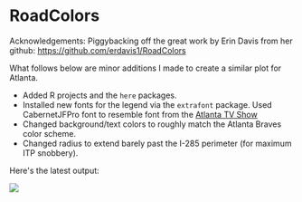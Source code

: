 # RoadColors

Acknowledgements: Piggybacking off the great work by Erin Davis from her github: https://github.com/erdavis1/RoadColors

What follows below are minor additions I made to create a similar plot for Atlanta.

- Added R projects and the `here` packages.
- Installed new fonts for the legend via the `extrafont` package. Used CabernetJFPro font to resemble font from the [Atlanta TV Show](https://en.wikipedia.org/wiki/Atlanta_(TV_series))
- Changed background/text colors to roughly match the Atlanta Braves color scheme.
- Changed radius to extend barely past the I-285 perimeter (for maximum ITP snobbery).

Here's the latest output:

![](IndivRoads/Atlanta_20191014_darkblue_small.png)
